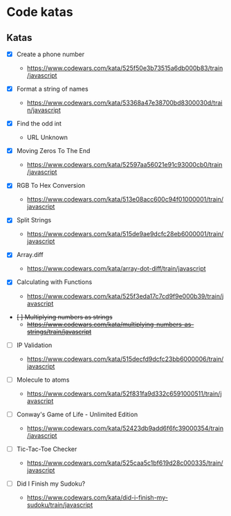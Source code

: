# Code katas

## Katas

- [x] Create a phone number
  - https://www.codewars.com/kata/525f50e3b73515a6db000b83/train/javascript

- [x] Format a string of names
  - https://www.codewars.com/kata/53368a47e38700bd8300030d/train/javascript

- [x] Find the odd int
  - URL Unknown

- [x] Moving Zeros To The End
  - https://www.codewars.com/kata/52597aa56021e91c93000cb0/train/javascript

- [x] RGB To Hex Conversion
  - https://www.codewars.com/kata/513e08acc600c94f01000001/train/javascript

- [x] Split Strings
  - https://www.codewars.com/kata/515de9ae9dcfc28eb6000001/train/javascript

- [x] Array.diff
  - https://www.codewars.com/kata/array-dot-diff/train/javascript

- [x] Calculating with Functions
  - https://www.codewars.com/kata/525f3eda17c7cd9f9e000b39/train/javascript

- <del>[ ] Multiplying numbers as strings</del>
  - <del>https://www.codewars.com/kata/multiplying-numbers-as-strings/train/javascript</del>

- [ ] IP Validation
  - https://www.codewars.com/kata/515decfd9dcfc23bb6000006/train/javascript

- [ ] Molecule to atoms
  - https://www.codewars.com/kata/52f831fa9d332c6591000511/train/javascript

- [ ] Conway's Game of Life - Unlimited Edition
  - https://www.codewars.com/kata/52423db9add6f6fc39000354/train/javascript

- [ ] Tic-Tac-Toe Checker
  - https://www.codewars.com/kata/525caa5c1bf619d28c000335/train/javascript
- [ ] Did I Finish my Sudoku?
  - https://www.codewars.com/kata/did-i-finish-my-sudoku/train/javascript
